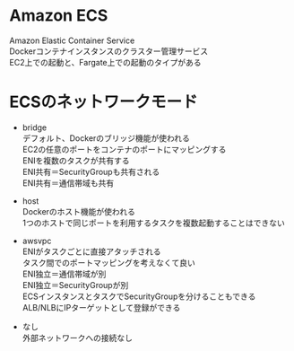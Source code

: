 # Amazon ECS
  Amazon Elastic Container Service  
  Dockerコンテナインスタンスのクラスター管理サービス  
  EC2上での起動と、Fargate上での起動のタイプがある


# ECSのネットワークモード
- bridge  
 デフォルト、Dockerのブリッジ機能が使われる  
 EC2の任意のポートをコンテナのポートにマッピングする  
 ENIを複数のタスクが共有する  
 ENI共有＝SecurityGroupも共有される  
 ENI共有＝通信帯域も共有  
 
- host  
 Dockerのホスト機能が使われる  
  1つのホストで同じポートを利用するタスクを複数起動することはできない
  
- awsvpc  
 ENIがタスクごとに直接アタッチされる  
 タスク間でのポートマッピングを考えなくて良い  
 ENI独立＝通信帯域が別  
 ENI独立＝SecurityGroupが別  
 ECSインスタンスとタスクでSecurityGroupを分けることもできる  
 ALB/NLBにIPターゲットとして登録ができる  
 
- なし  
 外部ネットワークへの接続なし
